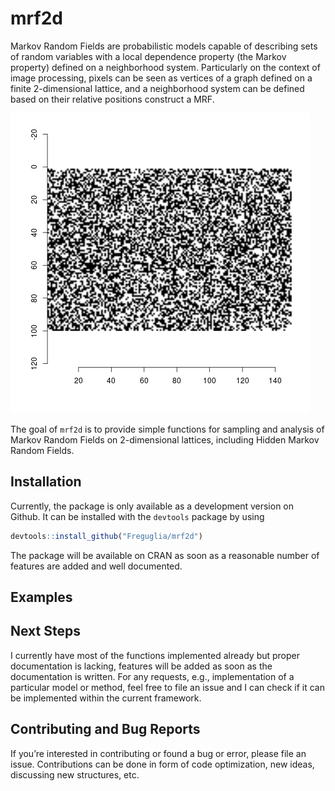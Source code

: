 
<!-- README.md is generated from README.Rmd. Please edit that file -->

# mrf2d

<!-- badges: start -->

<!-- badges: end -->

Markov Random Fields are probabilistic models capable of describing sets
of random variables with a local dependence property (the Markov
property) defined on a neighborhood system. Particularly on the context
of image processing, pixels can be seen as vertices of a graph defined
on a finite 2-dimensional lattice, and a neighborhood system can be
defined based on their relative positions construct a MRF.

![Ising Figure](man/Figures/README-/animation_ising.gif)

The goal of `mrf2d` is to provide simple functions for sampling and
analysis of Markov Random Fields on 2-dimensional lattices, including
Hidden Markov Random Fields.

## Installation

<!--
You can install the released version of mrf2d from [CRAN](https://CRAN.R-project.org) with:

``` r
install.packages("mrf2d")
```
-->

Currently, the package is only available as a development version on
Github. It can be installed with the `devtools` package by using

``` r
devtools::install_github("Freguglia/mrf2d")
```

The package will be available on CRAN as soon as a reasonable number of
features are added and well documented.

## Examples

<!--
Write something about Markov Random Fields 
-->

## Next Steps

I currently have most of the functions implemented already but proper
documentation is lacking, features will be added as soon as the
documentation is written. For any requests, e.g., implementation of a
particular model or method, feel free to file an issue and I can check
if it can be implemented within the current framework.

## Contributing and Bug Reports

If you’re interested in contributing or found a bug or error, please
file an issue. Contributions can be done in form of code optimization,
new ideas, discussing new structures, etc.
